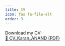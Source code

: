 ```yaml
---
title: CV
icon: fas fa-file-alt
order: 3
---
```


Download my CV:  
[📄 CV_Karan_ANAND (PDF)](/assets/files/CV_Karan_ANAND-1.pdf)

